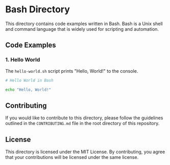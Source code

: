 # Bash Directory

This directory contains code examples written in Bash. Bash is a Unix shell and command language that is widely used for scripting and automation.

## Code Examples

### 1. Hello World

The `hello-world.sh` script prints "Hello, World!" to the console.

```bash
# Hello World in Bash 

echo "Hello, World!" 
```

## Contributing

If you would like to contribute to this directory, please follow the guidelines outlined in the `CONTRIBUTING.md` file in the root directory of this repository.

## License

This directory is licensed under the MIT License. By contributing, you agree that your contributions will be licensed under the same license.
